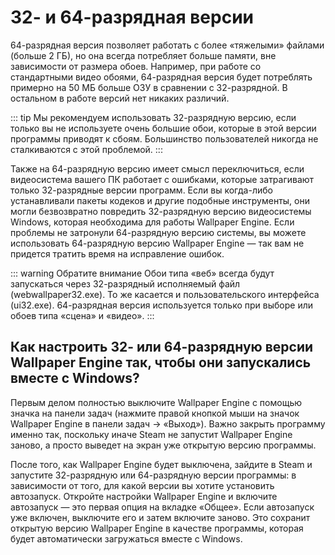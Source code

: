 # 32- и 64-разрядная версии

64-разрядная версия позволяет работать с более «тяжелыми» файлами (больше 2 ГБ), но она всегда потребляет больше памяти, вне зависимости от размера обоев. Например, при работе со стандартными видео обоями, 64-разрядная версия будет потреблять примерно на 50 МБ больше ОЗУ в сравнении с 32-разрядной. В остальном в работе версий нет никаких различий.

::: tip
Мы рекомендуем использовать 32-разрядную версию, если только вы не используете очень большие обои, которые в этой версии программы приводят к сбоям. Большинство пользователей никогда не сталкиваются с этой проблемой.
:::

Также на 64-разрядную версию имеет смысл переключиться, если видеосистема вашего ПК работает с ошибками, которые затрагивают только 32-разрядные версии программ. Если вы когда-либо устанавливали пакеты кодеков и другие подобные инструменты, они могли безвозвратно повредить 32-разрядную версию видеосистемы Windows, которая необходима для работы Wallpaper Engine. Если проблемы не затронули 64-разрядную версию системы, вы можете использовать 64-разрядную версию Wallpaper Engine — так вам не придется тратить время на исправление ошибок.

::: warning
Обратите внимание
Обои типа «веб» всегда будут запускаться через 32-разрядный исполняемый файл (webwallpaper32.exe). То же касается и пользовательского интерфейса (ui32.exe). 64-разрядная версия используется только при выборе или обоев типа «сцена» и «видео».
:::

## Как настроить 32- или 64-разрядную версии Wallpaper Engine так, чтобы они запускались вместе с Windows?

Первым делом полностью выключите Wallpaper Engine с помощью значка на панели задач (нажмите правой кнопкой мыши на значок Wallpaper Engine в панели задач -> «Выход»). Важно закрыть программу именно так, поскольку иначе Steam не запустит Wallpaper Engine заново, а просто выведет на экран уже открытую версию программы.

После того, как Wallpaper Engine будет выключена, зайдите в Steam и запустите 32-разрядную или 64-разрядную версии программы: в зависимости от того, для какой версии вы хотите установить автозапуск. Откройте настройки Wallpaper Engine и включите автозапуск — это первая опция на вкладке «Общее». Если автозапуск уже включен, выключите его и затем включите заново. Это сохранит открытую версию Wallpaper Engine в качестве программы, которая будет автоматически загружаться вместе с Windows. 